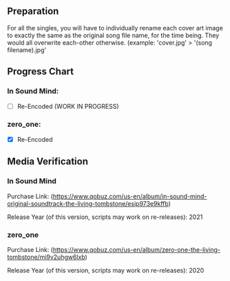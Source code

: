 ## Preparation

For all the singles, you will have to individually rename each cover art image to exactly the same as the original song file name, for the time being. They would all overwrite each-other otherwise. (example: 'cover.jpg' > '(song filename).jpg'

## Progress Chart

### In Sound Mind:

   - [ ] Re-Encoded (WORK IN PROGRESS)

### zero_one:

   - [X] Re-Encoded

## Media Verification 

### In Sound Mind

Purchase Link: (https://www.qobuz.com/us-en/album/in-sound-mind-original-soundtrack-the-living-tombstone/esip973e9kffb)

Release Year (of this version, scripts may work on re-releases): 2021

### zero_one

Purchase Link: (https://www.qobuz.com/us-en/album/zero-one-the-living-tombstone/mi9v2uhgw6lxb)

Release Year (of this version, scripts may work on re-releases): 2020
